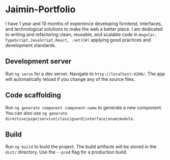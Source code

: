 # Jaimin-Portfolio 
I have 1 year and 10 months of experience developing forntend, interfaces, and technological solutions to make the web a better place. I am dedicated to writing and refactoring clean, reusable, and scalable code in `Angular, TypeScript,JavaScript,React, .net(C#)` applying good practices and development standards.


## Development server

Run `ng serve` for a dev server. Navigate to `http://localhost:4200/`. The app will automatically reload if you change any of the source files.

## Code scaffolding

Run `ng generate component component-name` to generate a new component. You can also use `ng generate directive|pipe|service|class|guard|interface|enum|module`.

## Build

Run `ng build` to build the project. The build artifacts will be stored in the `dist/` directory. Use the `--prod` flag for a production build.


